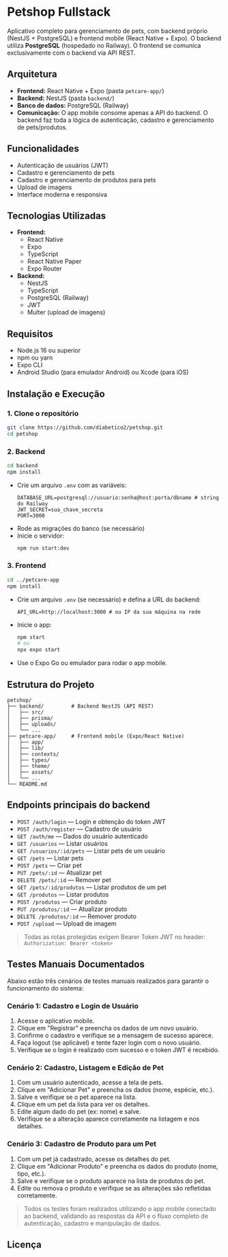 # Petshop Fullstack

Aplicativo completo para gerenciamento de pets, com backend próprio (NestJS + PostgreSQL) e frontend mobile (React Native + Expo). O backend utiliza **PostgreSQL** (hospedado no Railway). O frontend se comunica exclusivamente com o backend via API REST.

## Arquitetura

- **Frontend:** React Native + Expo (pasta `petcare-app/`)
- **Backend:** NestJS (pasta `backend/`)
- **Banco de dados:** PostgreSQL (Railway)
- **Comunicação:** O app mobile consome apenas a API do backend. O backend faz toda a lógica de autenticação, cadastro e gerenciamento de pets/produtos.

## Funcionalidades

- Autenticação de usuários (JWT)
- Cadastro e gerenciamento de pets
- Cadastro e gerenciamento de produtos para pets
- Upload de imagens
- Interface moderna e responsiva

## Tecnologias Utilizadas

- **Frontend:**
  - React Native
  - Expo
  - TypeScript
  - React Native Paper
  - Expo Router
- **Backend:**
  - NestJS
  - TypeScript
  - PostgreSQL (Railway)
  - JWT
  - Multer (upload de imagens)

## Requisitos

- Node.js 16 ou superior
- npm ou yarn
- Expo CLI
- Android Studio (para emulador Android) ou Xcode (para iOS)

## Instalação e Execução

### 1. Clone o repositório
```bash
git clone https://github.com/diabetico2/petshop.git
cd petshop
```

### 2. Backend
```bash
cd backend
npm install
```
- Crie um arquivo `.env` com as variáveis:
  ```env
  DATABASE_URL=postgresql://usuario:senha@host:porta/dbname # string do Railway
  JWT_SECRET=sua_chave_secreta
  PORT=3000
  ```
- Rode as migrações do banco (se necessário)
- Inicie o servidor:
  ```bash
  npm run start:dev
  ```

### 3. Frontend
```bash
cd ../petcare-app
npm install
```
- Crie um arquivo `.env` (se necessário) e defina a URL do backend:
  ```env
  API_URL=http://localhost:3000 # ou IP da sua máquina na rede
  ```
- Inicie o app:
  ```bash
  npm start
  # ou
  npx expo start
  ```
- Use o Expo Go ou emulador para rodar o app mobile.

## Estrutura do Projeto

```
petshop/
├── backend/         # Backend NestJS (API REST)
│   ├── src/
│   ├── prisma/
│   ├── uploads/
│   └── ...
├── petcare-app/     # Frontend mobile (Expo/React Native)
│   ├── app/
│   ├── lib/
│   ├── contexts/
│   ├── types/
│   ├── theme/
│   ├── assets/
│   └── ...
└── README.md  
```

## Endpoints principais do backend

- `POST /auth/login` — Login e obtenção do token JWT
- `POST /auth/register` — Cadastro de usuário
- `GET /auth/me` — Dados do usuário autenticado
- `GET /usuarios` — Listar usuários
- `GET /usuarios/:id/pets` — Listar pets de um usuário
- `GET /pets` — Listar pets
- `POST /pets` — Criar pet
- `PUT /pets/:id` — Atualizar pet
- `DELETE /pets/:id` — Remover pet
- `GET /pets/:id/produtos` — Listar produtos de um pet
- `GET /produtos` — Listar produtos
- `POST /produtos` — Criar produto
- `PUT /produtos/:id` — Atualizar produto
- `DELETE /produtos/:id` — Remover produto
- `POST /upload` — Upload de imagem

> Todas as rotas protegidas exigem Bearer Token JWT no header: `Authorization: Bearer <token>`

## Testes Manuais Documentados

Abaixo estão três cenários de testes manuais realizados para garantir o funcionamento do sistema:

### Cenário 1: Cadastro e Login de Usuário
1. Acesse o aplicativo mobile.
2. Clique em "Registrar" e preencha os dados de um novo usuário.
3. Confirme o cadastro e verifique se a mensagem de sucesso aparece.
4. Faça logout (se aplicável) e tente fazer login com o novo usuário.
5. Verifique se o login é realizado com sucesso e o token JWT é recebido.

### Cenário 2: Cadastro, Listagem e Edição de Pet
1. Com um usuário autenticado, acesse a tela de pets.
2. Clique em "Adicionar Pet" e preencha os dados (nome, espécie, etc.).
3. Salve e verifique se o pet aparece na lista.
4. Clique em um pet da lista para ver os detalhes.
5. Edite algum dado do pet (ex: nome) e salve.
6. Verifique se a alteração aparece corretamente na listagem e nos detalhes.

### Cenário 3: Cadastro de Produto para um Pet
1. Com um pet já cadastrado, acesse os detalhes do pet.
2. Clique em "Adicionar Produto" e preencha os dados do produto (nome, tipo, etc.).
3. Salve e verifique se o produto aparece na lista de produtos do pet.
4. Edite ou remova o produto e verifique se as alterações são refletidas corretamente.

> Todos os testes foram realizados utilizando o app mobile conectado ao backend, validando as respostas da API e o fluxo completo de autenticação, cadastro e manipulação de dados.

## Licença

